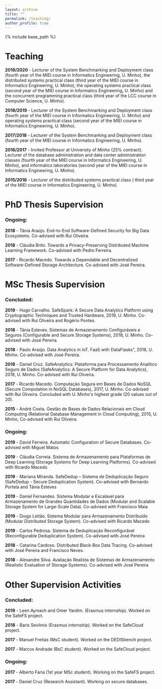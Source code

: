 ```yaml
---
layout: archive
title: ""
permalink: /teaching/
author_profile: true
---
```


{% include base_path %}

# Teaching

**2019/2020** - Lecturer of the System Benchmarking and Deployment class (fourth year of the MIEI course in Informatics Engineering, U. Minho), the distributed systems practical class (third year of the MIEI course in Informatics Engineering, U. Minho), the operating systems practical class (second year of the MIEI course in Informatics Engineering, U. Minho) and the concurrent programming practical class (third year of the LCC course in Computer Science, U. Minho).

**2018/2019** - Lecturer of the System Benchmarking and Deployment class (fourth year of the MIEI course in Informatics Engineering, U. Minho) and operating systems practical class (second year of the MIEI course in Informatics Engineering, U. Minho).

**2017/2018** -  Lecturer of the System Benchmarking and Deployment class (fourth year of the MIEI course in Informatics Engineering, U. Minho).

**2016/2017** -  Invited Professor at University of Minho (25% contract). Lecturer of the database administration and data center administration classes (fourth year of the MIEI course in Informatics Engineering, U. Minho), and informatics laboratories (second year of the MIEI course in Informatics Engineering, U. Minho).

**2015/2016** - Lecturer of the distributed systems practical class ( third year of the MIEI course in Informatics Engineering, U. Minho).


# PhD Thesis Supervision

### Ongoing:

**2018** - Tânia Araújo. End-to-End Software-Defined Security for Big Data Ecosystems. Co-advised with Rui Oliveira.

**2018** - Cláudia Brito. Towards a Privacy-Preserving Distributed Machine Learning Framework. Co-advised with Pedro Ferreira.

**2017** - Ricardo Macedo. Towards a Dependable and Decentralized Software-Defined Storage Architecture. Co-advised with José Pereira.

# MSc Thesis Supervision

### Concluded:

**2019** - Hugo Carvalho. SafeSpark: A Secure Data Analytics Platform
using Cryptographic Techniques and Trusted Hardware, 2019, U. Minho. Co-advised with Rui Oliveira and Rogério Pontes.

**2018** - Tânia Esteves. Sistemas de Armazenamento Configuráveis e Seguros (Configurable and Secure Storage Systems), 2018, U. Minho. Co-advised with José Pereira.

**2018** - Paulo Araújo. Data Analytics in IoT. FaaS with DataFlasks", 2018, U. Minho. Co-advised with José Pereira.

**2018** - Daniel Cruz. SafeAnalytics: Plataforma para Processamento Analítico Seguro de Dados (SafeAnalytics: A Secure Platform for Data Analytics), 2018, U. Minho. Co-advised with Rui Oliveira.

**2017** - Ricardo Macedo. Computação Segura em Bases de Dados NoSQL (Secure Computation in NoSQL Databases), 2017, U. Minho. Co-advised with Rui Oliveira. Concluded with U. Minho's highest grade (20 values out of 20).

**2015** - André Costa. Gestão de Bases de Dados Relacionais em Cloud Computing (Relational Database Management in Cloud Computing), 2015, U. Minho, Co-advised with Rui Oliveira. 

### Ongoing:

**2019** - David Ferreira. Automatic Configuration of Secure Databases. Co-advised with Miguel Matos

**2019** - Cláudia Correia. Sistema de Armazenamento para Plataformas de Deep Learning (Storage Systems for Deep Learning Platforms). Co-advised with Ricardo Macedo

**2019** - Mariana Miranda. SafeDedup – Sistema de Deduplicação Seguro (SafeDedup - Secure Deduplication System). Co-advised with Bernardo Portela and Tânia Esteves

**2019** - Daniel Fernandes. Sistema Modular e Escalável para Armazenamento de Grandes Quantidades de Dados (Modular and Scalable Storage System for Large-Scale Data). Co-advised with Francisco Maia

**2019** - Diogo Leitão. Sistema Modular para Armazenamento Distribuído (Modular Distributed Storage System). Co-advised with Ricardo Macedo

**2019** - Carlos Pedrosa. Sistema de Deduplicação Reconfigurável (Reconfigurable Deduplication System). Co-advised with José Pereira

**2018** - Catarina Cardoso. Distributed Black-Box Data Tracing. Co-advised with José Pereira and Francisco Neves.

**2018** - Alexandre Silva. Avaliação Realista de Sistemas de Armazenamento (Realistic Evaluation of Storage Systems). Co-advised with José Pereira


# Other Supervision Activities

### Concluded:

**2019** - Leen Aymach and Omer Yardim. (Erasmus internship). Worked on the SafeFS project.

**2018** - Baris Sevilmis (Erasmus internship). Worked on the SafeCloud project.

**2017** - Manuel Freitas (MsC student). Worked on the DEDISbench project.

**2017** - Marcos Andrade (BsC student). Worked on the SafeCloud project.


### Ongoing:

**2017** - Alberto Faria (1st year MSc student). Working on the SafeFS project.

**2017** - Daniel Cruz (Research Assistant). Working on secure databases. 
